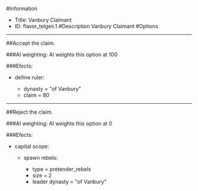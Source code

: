 #Information
 - Title: Vanbury Claimant
 - ID: flavor_telgeir.1
#Description
Vanbury Claimant
#Options

___
##Accept the claim.

###AI weighting:
AI weights this option at 100


###Efects:<ul><li>define ruler:</li><ul><li>dynasty = "of Vanbury"</li><li>claim = 80</li></ul></ul>

___
##Reject the claim.

###AI weighting:
AI weights this option at 0


###Efects:<ul><li>capital scope:</li><ul><li>spawn rebels:</li><ul><li>type = pretender_rebels</li><li>size = 2</li><li>leader dynasty = "of Vanbury"</li></ul></ul></ul>
